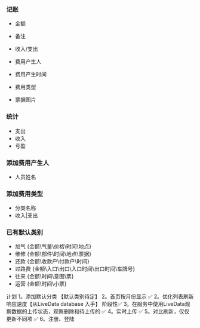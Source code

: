 ### 记账

- 金额

- 备注

- 收入/支出

- 费用产生人

- 费用产生时间

- 费用类型

- 票据图片

### 统计

- 支出
- 收入
- 亏盈

### 添加费用产生人

- 人员姓名

### 添加费用类型

- 分类名称
- 收入|支出

### 已有默认类别


- 加气 {金额\气量\价格\时间\地点}
- 维修 {金额\部件\时间\地点\票据}
- 还款 {金额\收款户\付款户\时间}
- 过路费 {金额\入口\出口\入口时间\出口时间\车牌号}
- 往来 {金额\时间\意图\票}
- 运营 {金额\时间\小票}

计划
1。添加默认分类 【默认类别待定】
2。首页按月份显示 ✅
2。优化列表刷新响应速度【从LiveData database 入手】 阶段性✅
3。在服务中使用LiveData观察数据的上传状态，观察删除和待上传的 ✅
4。实时上传 ✅
5。对比刷新，仅仅更新不同项 ✅
6。注册、登陆